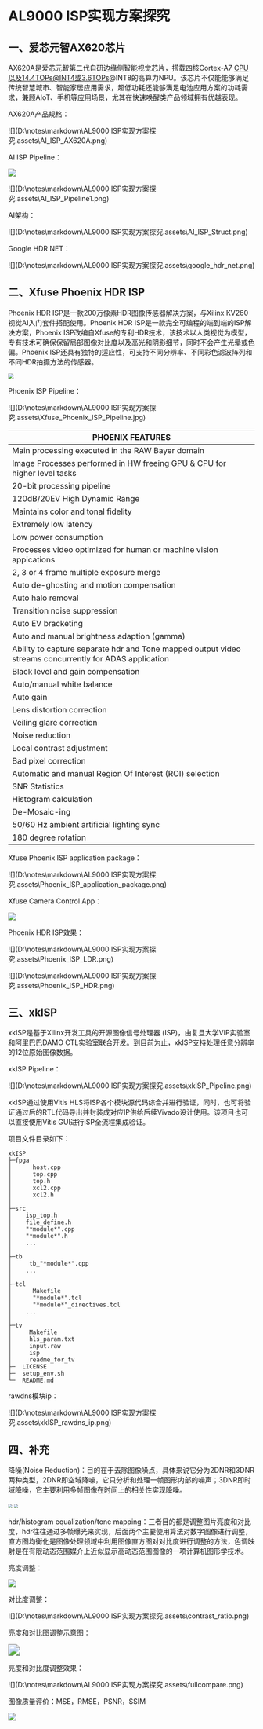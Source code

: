 # AL9000 ISP实现方案探究

## 一、爱芯元智AX620芯片

AX620A是爱芯元智第二代自研边缘侧智能视觉芯片，搭载四核Cortex-A7 CPU以及14.4TOPs@INT4或3.6TOPs@INT8的高算力NPU。该芯片不仅能能够满足传统智慧城市、智能家居应用需求，超低功耗还能够满足电池应用方案的功耗需求，兼顾AIoT、手机等应用场景，尤其在快速唤醒类产品领域拥有优越表现。

AX620A产品规格：

![](D:\notes\markdown\AL9000 ISP实现方案探究.assets\AI_ISP_AX620A.png)

AI ISP Pipeline：

<img src="D:\notes\markdown\AL9000 ISP实现方案探究.assets\AI_ISP_Pipeline.png"  />

![](D:\notes\markdown\AL9000 ISP实现方案探究.assets\AI_ISP_Pipeline1.png)

AI架构：

![](D:\notes\markdown\AL9000 ISP实现方案探究.assets\AI_ISP_Struct.png)

Google HDR NET：

![](D:\notes\markdown\AL9000 ISP实现方案探究.assets\google_hdr_net.png)

## 二、Xfuse Phoenix HDR ISP

Phoenix HDR ISP是一款200万像素HDR图像传感器解决方案，与Xilinx KV260视觉AI入门套件搭配使用。Phoenix HDR ISP是一款完全可编程的端到端的ISP解决方案，Phoenix ISP改编自Xfuse的专利HDR技术，该技术以人类视觉为模型，专有技术可确保保留局部图像对比度以及高光和阴影细节，同时不会产生光晕或色偏。Phoenix ISP还具有独特的适应性，可支持不同分辨率、不同彩色滤波阵列和不同HDR拍摄方法的传感器。

<img src="D:\notes\markdown\AL9000 ISP实现方案探究.assets\Phoenix_HDR_ISP_1.jpg" style="zoom: 67%;" />

Phoenix ISP Pipeline：

![](D:\notes\markdown\AL9000 ISP实现方案探究.assets\Xfuse_Phoenix_ISP_Pipeline.jpg)

| PHOENIX FEATURES                                             |
| ------------------------------------------------------------ |
| Main processing executed in the RAW Bayer domain             |
| Image Processes performed in HW freeing GPU & CPU for higher level tasks |
| 20-bit processing pipeline                                   |
| 120dB/20EV High Dynamic Range                                |
| Maintains color and tonal fidelity                           |
| Extremely low latency                                        |
| Low power consumption                                        |
| Processes video optimized for human or machine vision appications |
| 2, 3 or 4 frame multiple exposure merge                      |
| Auto de-ghosting and motion compensation                     |
| Auto halo removal                                            |
| Transition noise suppression                                 |
| Auto EV bracketing                                           |
| Auto and manual brightness adaption (gamma)                  |
| Ability to capture separate hdr and Tone mapped output video streams concurrently for ADAS application |
| Black level and gain compensation                            |
| Auto/manual white balance                                    |
| Auto gain                                                    |
| Lens distortion correction                                   |
| Veiling glare correction                                     |
| Noise reduction                                              |
| Local contrast adjustment                                    |
| Bad pixel correction                                         |
| Automatic and manual Region Of Interest (ROI) selection      |
| SNR Statistics                                               |
| Histogram calculation                                        |
| De-Mosaic-ing                                                |
| 50/60 Hz ambient artificial lighting sync                    |
| 180 degree rotation                                          |

Xfuse Phoenix ISP application package：

![](D:\notes\markdown\AL9000 ISP实现方案探究.assets\Phoenix_ISP_application_package.png)

Xfuse Camera Control App：

<img src="D:\notes\markdown\AL9000 ISP实现方案探究.assets\Xfuse_Camera_Control_App.png"  />

Phoenix HDR ISP效果：

![](D:\notes\markdown\AL9000 ISP实现方案探究.assets\Phoenix_ISP_LDR.png)

![](D:\notes\markdown\AL9000 ISP实现方案探究.assets\Phoenix_ISP_HDR.png)

## 三、xkISP

xkISP是基于Xilinx开发工具的开源图像信号处理器 (ISP)，由复旦大学VIP实验室和阿里巴巴DAMO CTL实验室联合开发。到目前为止，xkISP支持处理任意分辨率的12位原始图像数据。

xkISP Pipeline：

![](D:\notes\markdown\AL9000 ISP实现方案探究.assets\xkISP_Pipeline.png)

xkISP通过使用Vitis HLS将ISP各个模块源代码综合并进行验证，同时，也可将验证通过后的RTL代码导出并封装成对应IP供给后续Vivado设计使用。该项目也可以直接使用Vitis GUI进行ISP全流程集成验证。

项目文件目录如下：

```
xkISP
├─fpga
│      host.cpp
│      top.cpp
│      top.h
│      xcl2.cpp
│      xcl2.h
│
├─src
│    isp_top.h
│    file_define.h
│    "*module*".cpp
│    "*module*".h
│    ...
│
├─tb
│     tb_"*module*".cpp
│    ...
│
├─tcl
│      Makefile
│      "*module*".tcl
│      "*module*"_directives.tcl
│    ...
│
├─tv
│     Makefile
│     hls_param.txt
│     input.raw
│     isp
│     readme_for_tv
├─  LICENSE
├─  setup_env.sh
└─  README.md
```

rawdns模块ip：

![](D:\notes\markdown\AL9000 ISP实现方案探究.assets\xkISP_rawdns_ip.png)





## 四、补充

降噪(Noise Reduction)：目的在于去除图像噪点，具体来说它分为2DNR和3DNR两种类型，2DNR即空域降噪，它只分析和处理一帧图形内部的噪声；3DNR即时域降噪，它主要利用多帧图像在时间上的相关性实现降噪。

<img src="D:\notes\markdown\AL9000 ISP实现方案探究.assets\Noise.png" style="zoom: 50%;" />

<img src="D:\notes\markdown\AL9000 ISP实现方案探究.assets\Noise1.png" style="zoom: 50%;" />

hdr/histogram equalization/tone mapping：三者目的都是调整图片亮度和对比度，hdr往往通过多帧曝光来实现，后面两个主要使用算法对数字图像进行调整，直方图均衡化是图像处理领域中利用图像直方图对对比度进行调整的方法，色调映射是在有限动态范围媒介上近似显示高动态范围图像的一项计算机图形学技术。

亮度调整：

<img src="D:\notes\markdown\AL9000 ISP实现方案探究.assets\luminance.png"  />

对比度调整：

![](D:\notes\markdown\AL9000 ISP实现方案探究.assets\contrast_ratio.png)

亮度和对比图调整示意图：

<img src="D:\notes\markdown\AL9000 ISP实现方案探究.assets\tone mapping.png" style="zoom:150%;" />

亮度和对比度调整效果：

![](D:\notes\markdown\AL9000 ISP实现方案探究.assets\fullcompare.png)

图像质量评价：MSE，RMSE，PSNR，SSIM

<img src="D:\notes\markdown\AL9000 ISP实现方案探究.assets\judge.png"  />

